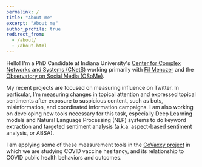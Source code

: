 ```yaml
---
permalink: /
title: "About me"
excerpt: "About me"
author_profile: true
redirect_from: 
  - /about/
  - /about.html
---
```


Hello! I'm a PhD Candidate at Indiana University's [Center for Complex Networks and Systems (CNetS)](http://cnets.indiana.edu/) working primarily with [Fil Menczer](http://cnets.indiana.edu/fil/) and the [Observatory on Social Media (OSoMe)](https://osome.iuni.iu.edu/).

My recent projects are focused on measuring influence on Twitter. In particular, I'm measuring changes in topical attention and expressed topical sentiments after exposure to suspicious content, such as bots, misinformation, and coordinated information campaigns.  I am also working on developing new tools necessary for this task, especially Deep Learning models and Natural Language Processing (NLP) systems to do keyword extraction and targeted sentiment analysis (a.k.a. aspect-based sentiment analysis, or ABSA). 

I am applying some of these measurement tools in the [CoVaxxy project](https://osome.iu.edu/tools/covaxxy) in which we are studying COVID vaccine hesitancy, and its relationship to COVID public health behaviors and outcomes.
